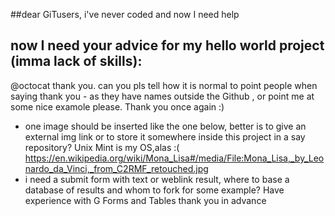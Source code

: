 ##dear GiTusers, i've never coded and now I need help
## now I need your advice for my hello world project (imma lack of skills):
@octocat thank you. can you pls tell how it is normal to point people when saying thank you - as they have names outside the Github , or point me at some nice examole please. Thank you once again :)

- one image should be inserted like the one below, better is to give an external img link or to store it somewhere inside this project in a say repository? Unix Mint is my OS,alas :(
https://en.wikipedia.org/wiki/Mona_Lisa#/media/File:Mona_Lisa,_by_Leonardo_da_Vinci,_from_C2RMF_retouched.jpg
- i need a submit form with text or weblink result, where to base a database of results and whom to fork for some example? Have experience with G Forms and Tables 
thank you in advance
